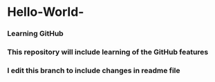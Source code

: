 # Hello-World-
### Learning GitHub
### This repository will include learning of the GitHub features
### I edit this branch to include changes in readme file 
